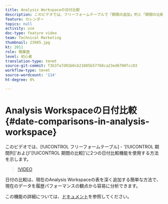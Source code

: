 ```yaml
---
title: Analysis Workspaceの日付比較
description: このビデオでは、フリーフォームテーブルで「期間の追加」列と「期間の比較」の2つの日付比較機能を活用する方法を説明します。
feature: カレンダー
topics: null
activity: use
doc-type: feature video
team: Technical Marketing
thumbnail: 23985.jpg
kt: 2011
role: 開業医
level: 初心者
translation-type: tm+mt
source-git-commit: f3b3fa7d91b0cb21005b57768ca23ed6700fcc03
workflow-type: tm+mt
source-wordcount: '114'
ht-degree: 0%

---
```



# Analysis Workspaceの日付比較{#date-comparisons-in-analysis-workspace}

このビデオでは、[!UICONTROL フリーフォームテーブル] - &#39;[!UICONTROL 期間列]&#39;および&#39;[!UICONTROL 期間の比較]&#39;に2つの日付比較機能を使用する方法を示します。

>[!VIDEO](https://video.tv.adobe.com/v/23985/?quality=12)

日付の比較は、現在のAnalysis Workspaceの表を深く追加する簡単な方法で、現在のデータを履歴パフォーマンスの観点から容易に分析できます。

この機能の詳細については、[ドキュメント](https://marketing.adobe.com/resources/help/en_US/analytics/analysis-workspace/time_comparison.html)を参照してください。
